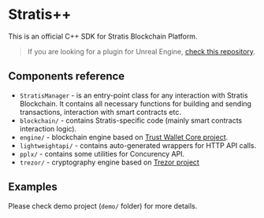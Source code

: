 # Stratis++

This is an official C++ SDK for Stratis Blockchain Platform.

> If you are looking for a plugin for Unreal Engine, [check this repository](https://github.com/stratisproject/UnrealEnginePlugin).

## Components reference

 - `StratisManager` - is an entry-point class for any interaction with Stratis Blockchain. It contains all necessary functions for building and sending transactions, interaction with smart contracts etc.
 - `blockchain/` - contains Stratis-specific code (mainly smart contracts interaction logic).
 - `engine/` - blockchain engine based on [Trust Wallet Core project](https://github.com/trustwallet/wallet-core).
 - `lightweightapi/` - contains auto-generated wrappers for HTTP API calls.
 - `pplx/` - contains some utilities for Concurency API.
 - `trezor/` - cryptography engine based on [Trezor project](https://github.com/trezor/trezor-firmware/tree/master/crypto)
 
## Examples

Please check demo project (`demo/` folder) for more details.